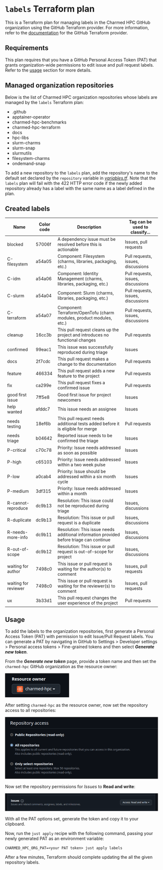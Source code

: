 # `labels` Terraform plan

This is a Terraform plan for managing labels in the Charmed HPC GitHub organization using the
GitHub Terraform provider. For more information, refer to the
[documentation](https://registry.terraform.io/providers/integrations/github/latest/docs)
for the GitHub Terraform provider.

## Requirements

This plan requires that you have a GitHub Personal Access Token (PAT) that grants organization-wide
permissions to edit issue and pull request labels. Refer to the [usage](#usage) section for more details.

## Managed organization repositories

Below is the list of Charmed HPC organization repositories whose labels are managed by the
`labels` Terraform plan:

* .github
* apptainer-operator
* charmed-hpc-benchmarks
* charmed-hpc-terraform
* docs
* hpc-libs
* slurm-charms
* slurm-snap
* slurmutils
* filesystem-charms
* ondemand-snap

To add a new repository to the `labels` plan, add the repository's name
to the default set declared by the `repository` variable in [_variables.tf_](./variables.tf). Note
that the `labels` plan will fail with the 422 HTTP error code if the newly added repository already
has a label with the same name as a label defined in the plan.

## Created labels

| Name                 | Color code | Description                                                                             | Tag can be used to classify...     |
|----------------------|------------|-----------------------------------------------------------------------------------------|------------------------------------|
| blocked              | 57006f     | A dependency issue must be resolved before this is actionable                           | Issues, pull requests              |
| C-filesystem         | a54a05     | Component: Filesystem (charms, libraries, packaging, etc.)                              | Pull requests, issues, discussions |
| C-idm                | a54a06     | Component: Identity Management (charms, libraries, packaging, etc.)                     | Pull requests, issues, discussions |
| C-slurm              | a54a04     | Component: Slurm (charms, libraries, packaging, etc.)                                   | Pull requests, issues, discussions |
| C-terraform          | a54a07     | Component: Terraform/OpenTofu (charm modules, product modules, etc.)                    | Pull requests, issues, discussions |
| cleanup              | 16cc3b     | This pull request cleans up the project and introduces no functional changes            | Pull requests                      |
| confirmed            | 99eac1     | This issue was successfully reproduced during triage                                    | Issues                             |
| docs                 | 2f7cdc     | This pull request makes a change to the documentation                                   | Pull requests                      |
| feature              | 466334     | This pull request adds a new feature to the project                                     | Pull requests                      |
| fix                  | ca299e     | This pull request fixes a confirmed issue                                               | Pull requests                      |
| good first issue     | 7ff5e8     | Good first issue for project newcomers                                                  | Issues                             |
| help wanted          | afddc7     | This issue needs an assignee                                                            | Issues                             |
| needs testing        | 18ef6b     | This pull request needs additional tests added before it is eligible for merge          | Pull requests                      |
| needs triage         | b04642     | Reported issue needs to be confirmed the triage                                         | Issues                             |
| P-critical           | c70c78     | Priority: Issue needs addressed as soon as possible                                     | Issues                             |
| P-high               | c65103     | Priority: Issue needs addressed within a two week pulse                                 | Issues                             |
| P-low                | a0cab4     | Priority: Issue should be addressed within a six month cycle                            | Issues                             |
| P-medium             | 3df315     | Priority: Issue needs addressed within a month                                          | Issues                             |
| R-cannot-reproduce   | dc9b13     | Resolution: This issue could not be reproduced during triage                            | Issues, discussions                |
| R-duplicate          | dc9b13     | Resolution: This issue or pull request is a duplicate                                   | Issues, discussions                |
| R-needs-more-info    | dc9b11     | Resolution: This issue needs additional information provided before triage can continue | Issues, discussions                |
| R-out-of-scope       | dc9b12     | Resolution: This issue or pull request is out-of-scope for project                      | Issues, discussions                |
| waiting for author   | 7498c0     | This issue or pull request is waiting for the author(s) to comment                      | Issues, pull requests              |
| waiting for reviewer | 7498c0     | This issue or pull request is waiting for the reviewer(s) to comment                    | Issues, pull requests              |
| ux                   | 3b33d1     | This pull request changes the user experience of the project                            | Pull requests                      |

## Usage

To add the labels to the organization repositories, first generate a Personal Access Token (PAT) with permission
to edit Issue/Pull Request labels. You can generate a PAT by navigating in GitHub to Settings > Developer
settings > Personal access tokens > Fine-grained tokens and then select ___Generate new token___.

From the ___Generate new token___ page, provide a token name and then set the `charmed-hpc` GitHub organization
as the resource owner:

![Resource owner dropdown on Generate new token page with the `charmed-hpc` GitHub organization set as the owner](../../.github/images/resource-owner.png)

After setting `charmed-hpc` as the resource owner, now set the repository access
to all repositories:

!["All repositories" radio button selected for repository access permission level](../../.github/images/repository-access-all-repositories.png)

Now set the repository permissions for _Issues_ to __Read and write__:

![Repository permissions for Issues with Access dropdown set to "Read and write"](../../.github/images/repository-permissions-issues-read-and-write.png)

With all the PAT options set, generate the token and copy it to your clipboard.

Now, run the `just apply` recipe with the following command, passing your
newly generated PAT as an environment variable:

```shell
CHARMED_HPC_ORG_PAT=<your PAT token> just apply labels
```

After a few minutes, Terraform should complete updating the all the given repository labels.
